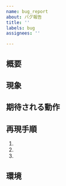 ```yaml
---
name: bug_report
about: バグ報告
title: ''
labels: bug
assignees: ''

---
```


## 概要

<!-- ここに記入 -->

## 現象

<!--- ここに記入 -->

## 期待される動作

<!--- ここに記入 -->

## 再現手順

1.
2.
3.

## 環境

<!-- ここに記入 -->
